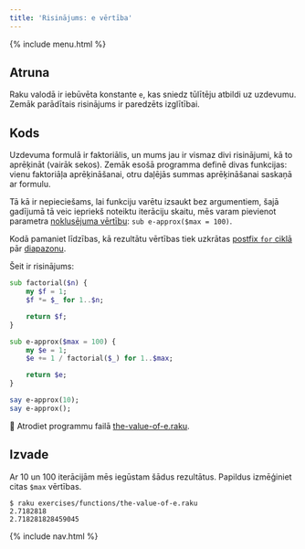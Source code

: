```yaml
---
title: 'Risinājums: e vērtība'
---
```


{% include menu.html %}

## Atruna

Raku valodā ir iebūvēta konstante `e`, kas sniedz tūlītēju atbildi uz uzdevumu. Zemāk parādītais risinājums ir paredzēts izglītībai.

## Kods

Uzdevuma formulā ir faktoriālis, un mums jau ir vismaz divi risinājumi, kā to aprēķināt (vairāk sekos). Zemāk esošā programma definē divas funkcijas: vienu faktoriāļa aprēķināšanai, otru daļējās summas aprēķināšanai saskaņā ar formulu.

Tā kā ir nepieciešams, lai funkciju varētu izsaukt bez argumentiem, šajā gadījumā tā veic iepriekš noteiktu iterāciju skaitu, mēs varam pievienot parametra [noklusējuma vērtību](/lv/essentials/functions/default-values): `sub e-approx($max = 100)`.

Kodā pamaniet līdzības, kā rezultātu vērtības tiek uzkrātas [postfix `for` ciklā](/lv/essentials/loops/postfix-for) pār [diapazonu](/lv/essentials/ranges).

Šeit ir risinājums:

```raku
sub factorial($n) {
    my $f = 1;
    $f *= $_ for 1..$n;

    return $f;
}

sub e-approx($max = 100) {
    my $e = 1;
    $e += 1 / factorial($_) for 1..$max;

    return $e;
}

say e-approx(10);
say e-approx();
```

🦋 Atrodiet programmu failā [the-value-of-e.raku](https://github.com/ash/raku-course/blob/master/exercises/functions/the-value-of-e.raku).

## Izvade

Ar 10 un 100 iterācijām mēs iegūstam šādus rezultātus. Papildus izmēģiniet citas `$max` vērtības.

```console
$ raku exercises/functions/the-value-of-e.raku
2.7182818
2.718281828459045
```

{% include nav.html %}